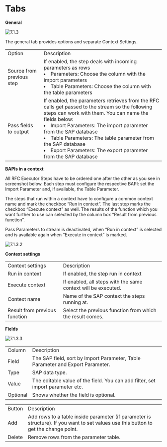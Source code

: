 # Tabs

<b>General</b>

<img src="Image-7.1.3.png" alt="7.1.3"/>

The general tab provides options and separate Context Settings.

<table>
    <tr>
    <td>Option</td>
    <td>Description</td>
    </tr>
    <tr>
    <td>Source from previous step</td>
    <td>If enabled, the step deals with incoming parameters as rows
    <list type="bullet">
    <li><control> Parameters:</control> Choose the column with the import parameters
    </li>
    <li><control> Table Parameters:</control> Choose the column with the table parameters
    </li>
    </list>
    </td>
    </tr>
    <tr>
    <td>Pass fields to output	
    </td>
    <td>If enabled, the parameters retrieves from the RFC calls get passed to the stream so the following steps can work with them. You can name the fields below: 
        <list type="bullet">
        <li><control> Import Parameters:</control> The import parameter from the SAP database
        </li>
        <li><control> Table Parameters:</control> The table parameter from the SAP database
        </li>
        <li><control> Export Parameters:</control> The export parameter from the SAP database
        </li>
        </list>
    </td>
    </tr>
</table>

<b> BAPIs in a context </b> 

All RFC Executor Steps have to be ordered one after the other as you see in screenshot below. Each step must configure the respective BAPI: set the Import Parameter and, if available, the Table Parameter.

The steps that run within a context have to configure a common context name and mark the checkbox “Run in context”. The last step marks the checkbox “Execute context” as well. The results of the function which you want further to use can selected by the column box “Result from previous function”.

Pass Parameters to stream is deactivated, when “Run in context” is selected and is available again when “Execute in context” is marked.

<img src="Image-7.1.3.2.png" alt="7.1.3.2"/>

<b>Context settings</b> 

<table>
    <tr>
    <td>Context settings</td>
    <td>Description</td>
    </tr>
    <tr>
    <td>Run in context</td>
    <td>If enabled, the step run in context</td>
    </tr>
    <tr>
    <td>Execute context</td>
    <td>If enabled, all steps with the same context will be executed.</td>
    </tr>
    <tr>
    <td>Context name</td>
    <td>Name of the SAP context the steps running at.</td>
    </tr>
    <tr>
    <td>Result from previous function</td>
    <td>Select the previous function from which the result comes.</td>
    </tr>
</table>

<b>Fields</b> 

<img src="Image-7.1.3.3.png" alt="7.1.3.3"/>

<table>
    <tr>
    <td>Column</td>
    <td>Description</td>
    </tr>
    <tr>
    <td>Field</td>
    <td>The SAP field, sort by Import Parameter, Table Parameter and Export Parameter.</td>
    </tr>
    <tr>
    <td>Type</td>
    <td>SAP data type.</td>
    </tr>
    <tr>
    <td>Value</td>
    <td>The editable value of the field. You can add filter, set import parameter etc.</td>
    </tr>
    <tr>
    <td>Optional</td>
    <td>Shows whether the field is optional.</td>
    </tr>
</table>

<table>
    <tr>
    <td>Button</td>
    <td>Description</td>
    </tr>
    <tr>
    <td>Add</td>
    <td>Add rows to a table inside parameter (if parameter is structure). If you want to set values use this button to get the change point.</td>
    </tr>
   <tr>
    <td>Delete</td>
    <td>Remove rows from the parameter table.</td>
    </tr>
</table>